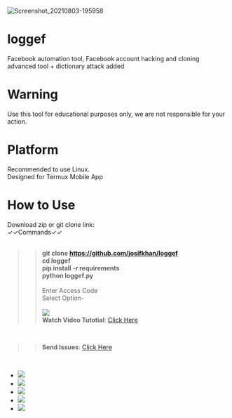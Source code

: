 

![Screenshot_20210803-195958](https://user-images.githubusercontent.com/42940742/128030027-28d8deff-55c9-42b6-a67c-4f3f82977b10.png)
# loggef
Facebook automation tool, Facebook account hacking and cloning advanced tool + dictionary attack added
# Warning
Use this tool for educational purposes only, we are not responsible for your action.



# Platform
Recommended to use Linux.<br/>
Designed for Termux Mobile App

# How to Use

Download zip or git clone link:<br/>
✓✓Commands✓✓
<br/><br/><b>
>>git clone https://github.com/josifkhan/loggef <br/>
>>cd loggef <br/>
>>pip install -r requirements<br/>
>>python loggef.py</b><br/><br/>
>>Enter Access Code<br/>
>>Select Option-
<br/><br/>
>><a href="https://youtube.com/101hacker"><img src="https://img.shields.io/badge/SUBSCRIBE-Md Josif Khan-orange"/></a><br/>
>><b>Watch Video Tutotial</b>: <a href="https://youtu.be/nHttSwHHnLo">Click Here</a><br/>
<br/>

>><b>Send Issues</b>: <a href="https://facebook.com/josifkhangg">Click Here</a><br/>
<br/>

  - <a href="https://facebook.com/109845683903349"><img src="https://img.shields.io/badge/Like Us-Facebook Page-blue"/></a>
  - <a href="https://github.com/josifkhan"><img src="https://img.shields.io/badge/Follow Us-GitHub Repo-orange"/></a>
  - <a href="https://facebook.com/groups/437537707116624/"><img src="https://img.shields.io/badge/Join In-Facebook Group-yellow"/></a>
  - <a href="https://t.me/termuxbangla"><img src="https://img.shields.io/badge/Join In-Telegram Group-green"/></a>
  - <a href="https://t.me/hacker101community"><img src="https://img.shields.io/badge/Subscribe-Telegram Channel-red"/></a><br/><br/>



